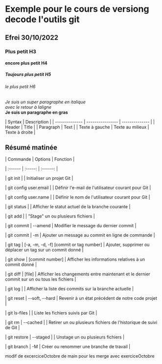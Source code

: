 # Exemple pour le cours de versiong decode l'outils git

## Efrei 30/10/2022

### Plus petit H3

#### encore plus petit H4

##### Toujours plus petit H5

###### le plus petit H6

_Je suis un super paragraphe en italique_\
_avec le retour à laligne_\
**Je suis un paragraphe en gras**

| Syntax         | Description      |
| -------------- | ---------------- | -------------- |
| Header         | Title            |
| Paragraph      | Text             |
| Texte à gauche | Texte au milieux | Texte à droite |

## Résumé matinée

| Commande | Options | Fonction |

| :------ | :-----: | :------: |

| git init | | Initialiser un projet Git |

| git config user.email | | Définir l'e-mail de l'utilisateur courant pour Git |

| git config user.name | | Définir le nom de l'utilisateur courant pour Git |

| git status | | Afficher le statut actuel de la branche courante |

| git add | | "Stage" un ou plusieurs fichiers |

| git commit | --amend | Modifier le message du dernier commit |

| git commit | -m | Ajouter un message au commit en ligne de commande |

| git tag | [-a, -m, -d, -f] [commit or tag number] | Ajouter, supprimer ou déplacer un tag sur un commit donné |

| git show | [commit number] | Afficher les informations relatives à un commit donné |

| git diff | [file] | Afficher les changements entre maintenant et le dernier commit sur un ou tous les fichiers |

| git log | | Afficher la liste des commits sur la branche actuelle |

| git reset | --soft, --hard | Revenir à un état précédent de notre code projet |

| git ls-files | | Liste les fichiers suivis par Git |

| git rm | --cached | | Retirer un ou plusieurs fichiers de l'historique de suivi de Git |

| git restore | --staged | | Unstage un ou plusieurs fichiers |

| git branch | -M | Créer ou renommer une branche de travail |

modif
de excerciceOctobre
de main pour les merge avec exerciceOctobre
